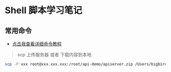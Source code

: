 # Shell 脚本学习笔记

## 常用命令

- [点击我查看详细命令教程](https://www.runoob.com/linux/linux-command-manual.html)

> scp 上传服务器 或者 下载内容到本地

```bash
scp -P xxx root@xxx.xxx.xxx:/root/api-demo/apiserver.zip /Users/bigbird/Down104
```
